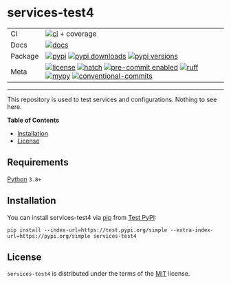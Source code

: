 # services-test4

|         |                                                                                                                                                                                                                                                                                              |
| ------- | -------------------------------------------------------------------------------------------------------------------------------------------------------------------------------------------------------------------------------------------------------------------------------------------- |
| CI      | [![ci][ci-badge]][ci-workflow] + coverage                                                                                                                                                                                                                                                    |
| Docs    | [![docs][docs-badge]][docs-workflow]                                                                                                                                                                                                                                                         |
| Package | [![pypi][test-pypi-version-badge]][test-pypi-project] [![pypi downloads][test-pypi-downloads-badge]][test-pypi-project] [![pypi versions][test-pypi-python-versions-badge]][test-pypi-project]                                                                                               |
| Meta    | [![license][license-badge]][license] [![hatch][hatch-badge]][hatch] [![pre-commit enabled][pre-commit-badge]][pre-commit] [![ruff][ruff-badge]][ruff] [![mypy][mypy-badge]][mypy] [![conventional-commits][conventional-commits-badge]][conventional-commits] |

---

This repository is used to test services and configurations. Nothing to see here.

**Table of Contents**

- [Installation](#installation)
- [License](#license)

## Requirements

[Python](https://www.python.org/downloads/) `3.8+`

## Installation

You can install services-test4 via [pip](pip) from [Test PyPI](test-pypi):

```console
pip install --index-url=https://test.pypi.org/simple --extra-index-url=https://pypi.org/simple services-test4
```

## License

`services-test4` is distributed under the terms of the [MIT](https://spdx.org/licenses/MIT.html) license.

<!-- Markdown links -->
<!-- dynamic -->

[ci-workflow]: https://github.com/afuetterer/services-test4/actions/workflows/main.yml
[ci-badge]: https://github.com/afuetterer/services-test4/actions/workflows/main.yml/badge.svg
[coverage]: https://github.com/afuetterer/services-test4/actions/workflows/main.yml
[coverage-badge]: https://img.shields.io/endpoint?url=https://gist.githubusercontent.com/afuetterer/d1275cebbce1b40b7d576a24f972fde0/raw/coverage-badge.json
[docs-url]: https://afuetterer.github.io/services-test4
[docs-workflow]: https://github.com/afuetterer/services-test4/actions/workflows/docs.yml
[docs-badge]: https://github.com/afuetterer/services-test4/actions/workflows/docs.yml/badge.svg
[license-badge]: https://img.shields.io/github/license/afuetterer/services-test4
[test-pypi-project]: https://test.pypi.org/project/services-test4/
[test-pypi-version-badge]: https://img.shields.io/pypi/v/services-test2.svg?logo=pypi&label=PyPI&logoColor=gold
[test-pypi-downloads-badge]: https://img.shields.io/pypi/dm/services-test2.svg?color=blue&label=Downloads&logo=pypi&logoColor=gold
[test-pypi-python-versions-badge]: https://img.shields.io/pypi/pyversions/services-test2.svg?logo=python&label=Python&logoColor=gold

<!-- static -->

[license]: https://opensource.org/licenses/MIT
[black]: https://github.com/psf/black
[black-badge]: https://img.shields.io/badge/code%20style-black-000000.svg
[mypy]: https://mypy-lang.org/
[mypy-badge]: https://www.mypy-lang.org/static/mypy_badge.svg
[hatch]: https://github.com/pypa/hatch
[hatch-badge]: https://img.shields.io/badge/%F0%9F%A5%9A-Hatch-4051b5.svg
[pre-commit]: https://pre-commit.com/
[pre-commit-badge]: https://img.shields.io/badge/pre--commit-enabled-brightgreen?logo=pre-commit&logoColor=white
[ruff]: https://github.com/charliermarsh/ruff
[ruff-badge]: https://img.shields.io/endpoint?url=https://raw.githubusercontent.com/charliermarsh/ruff/main/assets/badge/v2.json
[test-pypi]: https://test.pypi.org/
[pip]: https://pip.pypa.io/
[conventional-commits]: https://conventionalcommits.org
[conventional-commits-badge]: https://img.shields.io/badge/Conventional%20Commits-1.0.0-%23FE5196?logo=conventionalcommits&logoColor=white
